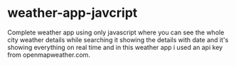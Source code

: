 # weather-app-javcript
Complete weather app using only javascript where you can see the whole city weather details while searching it showing the details with date and it's showing everything on real time and in this weather app i used an api  key from openmapweather.com. 
